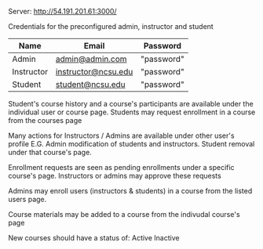 
Server:
http://54.191.201.61:3000/

Credentials for the preconfigured admin, instructor and student

| Name       | Email               | Password   |
|------------|---------------------|------------|
| Admin      | admin@admin.com     | "password" | 
| Instructor | instructor@ncsu.edu | "password" | 
| Student    | student@ncsu.edu    | "password" | 

Student's course history and a course's participants are available under the individual user or course page.
Students may request enrollment in a course from the courses page


Many actions for Instructors / Admins are available under other user's profile E.G. Admin modification of students and instructors. Student removal under that course's page.

Enrollment requests are seen as pending enrollments under a specific course's page. Instructors or admins may approve these requests

Admins may enroll users (instructors & students) in a course from the listed users page. 

Course materials may be added to a course from the indivudal course's page

New courses should have a status of:
Active
Inactive
